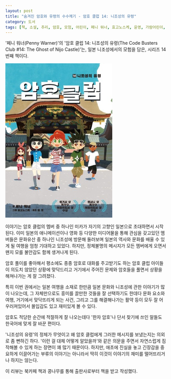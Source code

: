 ```yaml
---
layout: post
title: "숨겨진 암호와 유령의 수수께기 - 암호 클럽 14: 니조성의 유령"
category: 도서
tags: [책, 소설, 추리, 암호, 모험, 어린이, 페니 워너, 효고노스케, 윤영, 가람어린이, 북카페 책과 콩나무, 서평]
---
```


'페니 워너(Penny Warner)'의
'암호 클럽 14: 니조성의 유령(The Code Busters Club #14: The Ghost of Nijo Castle)'는,
일본 니조성에서의 모험을 담은, 시리즈 14번째 책이다.

![표지](/images/the-code-busters-club-9-the-ghost-of-nijo-castle-book-h480.jpg)

이야기는 암호 클럽의 멤버 중 하나인 미카가
자기의 고향인 일본으로 초대하면서 시작된다.
이미 일본의 애니메이션이나 영화 등 다양한 미디어물을 통해 관심을 갖고있던 멤버들은
문화유산 중 하나인 니조성에 방문해 둘러보며
일본의 역사와 문화를 배울 수 있게 될 여행을 엄청 기대하고 있었다.
하지만, 정체불명의 메시지가 모든 멤버에게 오면서
왠지 모를 불안감도 함께 생겨나게 된다.

암호 풀이를 좋아해서 평소에도 종종 암호로 대화를 주고받기도 하는 암호 클럽 아이들이
의도치 않았던 상황에 맞닥드리고
거기에서 주어진 문제와 암호들을 풀면서 상황을 해쳐나가는 게 잘 그려졌다.

특히 이번 권에서는 일본 여행을 소재로 한만큼
일본 문화와 니조성에 관한 이야기가 많이 나오는데,
그 자체만으로도 흥미를 끌만한 것들을 잘 선택하기도 한데다
문화 요소와 여행, 거기에서 맞닥뜨리게 되는 사건, 그리고 그를 해결해나가는 활약 등이
모두 잘 어우러져있어서 몰입감도 있고 재미있게 볼 수 있다.

암호도 적당한 순간에 적절하게 잘 나오는데다
'한자 암호'나 단서 찾기에 쓰인 말들도 한국어에 맞게 잘 바꾼 편이다.

'니조성의 유령'의 정체가 무엇이고 왜 암호 클럽에게 그러한 메시지를 보냈는지는 의외로 좀 뻔하긴 하다.
'이런 걸 대체 어떻게 알았을까'와 같은 의문을 주면서
자연스럽게 짐작해볼 수 있게 하는 장면이 꽤 많기 때문이다.
하지만, 애초에 진실을 놓고 긴장감을 중요하게 이끌어가는 부류의 이야기는 아니라서
딱히 이것이 이야기의 재미를 떨어뜨리거나 하지는 않는다.



<div class="im im-info">
이 리뷰는 북카페 책과 콩나무를 통해 출판사로부터 책을 받고 작성했다.
</div>
